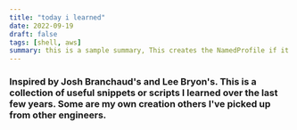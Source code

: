 ```yaml
---
title: "today i learned"
date: 2022-09-19
draft: false
tags: [shell, aws]
summary: this is a sample summary, This creates the NamedProfile if it did not already exist. An entry should be added to your
---
```


### Inspired by Josh Branchaud's and Lee Bryon's. This is a collection of useful snippets or scripts I learned over the last few years. Some are my own creation others I've picked up from other engineers.